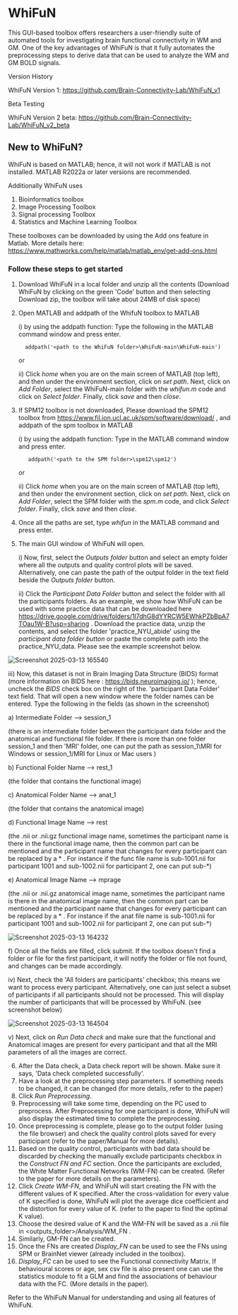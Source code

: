 # WhiFuN
This GUI-based toolbox offers researchers a user-friendly suite of automated tools for investigating brain functional connectivity in WM and GM. One of the key advantages of WhiFuN is that it fully automates the preprocessing steps to derive data that can be used to analyze the WM and GM BOLD signals.

Version History

WhiFuN Version 1: https://github.com/Brain-Connectivity-Lab/WhiFuN_v1

Beta Testing 

WhiFuN Version 2 beta: https://github.com/Brain-Connectivity-Lab/WhiFuN_v2_beta

## New to WhiFuN? 
WhiFuN is based on MATLAB; hence, it will not work if MATLAB is not installed. 
MATLAB R2022a or later versions are recommended.


Additionally WhiFuN uses 
1) Bioinformatics toolbox
2) Image Processing Toolbox
3) Signal processing Toolbox
4) Statistics and Machine Learning Toolbox

These toolboxes can be downloaded by using the Add ons feature in Matlab. More details here: https://www.mathworks.com/help/matlab/matlab_env/get-add-ons.html


### Follow these steps to get started

1) Download WhiFuN in a local folder and unzip all the contents (Download WhiFuN by clicking on the green 'Code' button and then selecting Download zip, the toolbox will take about 24MB of disk space)
2) Open MATLAB and addpath of the WhifuN toolbox to MATLAB
   
     i) by using the addpath function: Type the following in the MATLAB command window and press enter.
   
         addpath('<path to the WhiFuN folder>\WhiFuN-main\WhiFuN-main')  
   
   or
   
     ii) Click _home_ when you are on the main screen of MATLAB (top left), and then under the environment section, click on _set path_. Next, click on _Add Folder_, select the WhiFuN-main folder with the _whifun.m_ code and click on _Select folder_. Finally, click _save_ and then _close_.

4) If SPM12 toolbox is not downloaded, Please download the SPM12 toolbox from https://www.fil.ion.ucl.ac.uk/spm/software/download/ , and addpath of the spm toolbox in MATLAB
   
     i) by using the addpath function: Type in the MATLAB command window and press enter.

          addpath('<path to the SPM folder>\spm12\spm12') 
   
   or
   
     ii) Click _home_ when you are on the main screen of MATLAB (top left), and then under the environment section, click on _set path_. Next, click on _Add Folder_, select the SPM folder with the _spm.m_ code, and click _Select folder_. Finally, click _save_ and then _close_.

6) Once all the paths are set, type _whifun_ in the MATLAB command and press enter.
7) The main GUI window of WhiFuN will open.

   i) Now, first, select the _Outputs folder_ button and select an empty folder where all the outputs and quality control plots will be saved. Alternatively, one can paste the path of the output folder in the text field beside the _Outputs folder_ button.

   ii) Click the _Participant Data Folder_ button and select the folder with all the participants folders. As an example, we show how WhiFuN can be used with some practice data that can be downloaded here https://drive.google.com/drive/folders/1l7dhG8dYYRCW5EWhkPZbBpA7TOau1W-B?usp=sharing . Download the practice data, unzip the contents, and select the folder 'practice_NYU_abide' using the _participant data folder button_ or paste the complete path into the practice_NYU_data. Please see the example screenshot below.
    
![Screenshot 2025-03-13 165540](https://github.com/user-attachments/assets/ea662e73-07e9-42da-9455-8f98b97f466d)

   iii) Now, this dataset is not in Brain Imaging Data Structure (BIDS) format (more information on BIDS here : https://bids.neuroimaging.io/ ); hence, uncheck the _BIDS_ check box on the right of the.
 'participant Data Folder' text field. That will open a new window where the folder names can be entered. Type the following in the fields  (as shown in the screenshot)

   a) Intermediate
 Folder --> session_1 
   
   (there is an intermediate folder between the participant data folder and the anatomical and functional file folder. If there is more than one folder session_1 and then 'MRI' folder, one can put the path as session_1\MRI for Windows or session_1/MRI for Linux or Mac users )

   b) Functional Folder Name --> rest_1

   (the folder that contains the functional image)

   c) Anatomical Folder Name --> anat_1

   (the folder that contains the anatomical image)
   
   d) Functional Image Name --> rest

   (the .nii or .nii.gz functional image name, sometimes the participant name is there in the functional image name, then the common part can be mentioned and the participant name that changes for every participant can be replaced by a * . For instance if the func file name is sub-1001.nii for participant 1001 and sub-1002.nii for participant 2, one can put sub-*)
   
   e) Anatomical Image Name --> mprage

   (the .nii or .nii.gz anatomical image name, sometimes the participant name is there in the anatomical image name, then the common part can be mentioned and the participant name that changes for every participant can be replaced by a * . For instance if the anat file name is sub-1001.nii for participant 1001 and sub-1002.nii for participant 2, one can put sub-*)
         
![Screenshot 2025-03-13 164232](https://github.com/user-attachments/assets/4841cb8a-878e-48d6-87cc-41d8671b602a)

   f) Once all the fields are filled, click submit. If the toolbox doesn't find a folder or file for the first participant, it will notify the folder or file not found, and changes can be made accordingly.


   iv) Next, check the 'All folders are participants' checkbox; this means we want to process every participant. Alternatively, one can just select a subset of participants if all participants should not be processed. This will display the number of participants that will be processed by WhiFuN. (see screenshot below)
 
![Screenshot 2025-03-13 164504](https://github.com/user-attachments/assets/9b2f6ad0-be93-4130-a110-3399da96f157)

   v) Next, click on _Run Data check_ and make sure that the functional and Anatomical images are present for every participant and that all the MRI parameters of all the images are correct.


6) After the Data check, a Data check report will be shown. Make sure it says, 'Data check completed successfully'.
7) Have a look at the preprocessing step parameters. If something needs to be changed, it can be changed (for more details, refer to the paper)
9) Click _Run Preprocessing_.
10) Preprocessing will take some time, depending on the PC used to preprocess. After Preprocessing for one participant is done, WhiFuN will also display the estimated time to complete the preprocessing.
11) Once preprocessing is complete, please go to the output folder (using the file browser) and check the quality control plots saved for every participant (refer to the paper/Manual for more details).
12) Based on the quality control, participants with bad data should be discarded by checking the manually exclude participants checkbox in the _Construct FN and FC_ section. Once the participants are excluded, the White Matter Functional Networks (WM-FN) can be created. (Refer to the paper for more details on the parameters).
13) Click _Create WM-FN_, and WhiFuN will start creating the FN with the different values of K specified. After the cross-validation for every value of K specified is done, WhiFuN will plot the average dice coefficient and the distortion for every value of K. (refer to the paper to find the optimal K value).
14) Choose the desired value of K and the WM-FN will be saved as a .nii file in <outputs_folder>/Analysis/WM_FN .
15) Similarly, GM-FN can be created.
16) Once the FNs are created _Display_FN_ can be used to see the FNs using SPM or BrainNet viewer (already included in the toolbox).
17) _Display_FC_ can be used to see the Functional connectivity Matrix. If behavioural scores or age, sex csv file is also present one can use the statistics module to fit a GLM and find the associations of behaviour data with the FC. (More details in the paper).

Refer to the WhiFuN Manual for understanding and using all features of WhiFuN.
